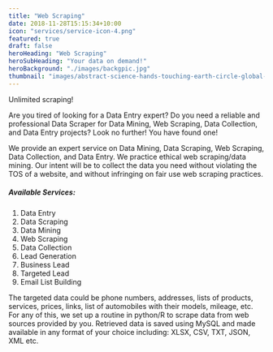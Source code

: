 ```yaml
---
title: "Web Scraping"
date: 2018-11-28T15:15:34+10:00
icon: "services/service-icon-4.png"
featured: true
draft: false
heroHeading: "Web Scraping"
heroSubHeading: "Your data on demand!"
heroBackground: "./images/backgpic.jpg"
thumbnail: "images/abstract-science-hands-touching-earth-circle-global-network-connection-data-exchanges-worldwide-city-sunset-background-132116924.jpg"
---
```


Unlimited scraping!

Are you tired of looking for a Data Entry expert? Do you need a reliable and professional Data Scraper for Data Mining, Web Scraping, Data Collection, and Data Entry projects? Look no further! You have found one!

We provide an expert service on Data Mining, Data Scraping, Web Scraping, Data Collection, and Data Entry. We practice ethical web scraping/data mining. Our intent will be to collect the data you need without violating the TOS of a website, and without infringing on fair use web scraping practices.

##### Available Services:

1. Data Entry
2. Data Scraping
3. Data Mining
4. Web Scraping
5. Data Collection
6. Lead Generation
7. Business Lead
8. Targeted Lead
9. Email List Building

The targeted data could be phone numbers, addresses, lists of products, services, prices, links, list of automobiles with their models, mileage, etc. For any of this, we set up a routine in python/R to scrape data from web sources provided by you. Retrieved data is saved using MySQL and made available in any format of your choice including: XLSX, CSV, TXT, JSON, XML etc.
